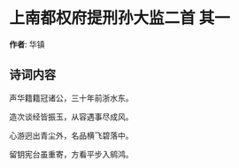 # 上南都权府提刑孙大监二首  其一

**作者**: 华镇

## 诗词内容

声华籍籍冠诸公，三十年前浙水东。

造次谈经皆振玉，从容遇事尽成风。

心游迥出青尘外，名品横飞碧落中。

留钥宪台虽重寄，方看平步入鹓鸿。

